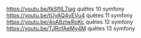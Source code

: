 https://youtu.be/fkSfllL7iag  quêtes 10 symfony
https://youtu.be/tUyAQ4vEVu4 quêtes 11 symfony
https://youtu.be/4oA8zIwRoKc quêtes 12 symfony
https://youtu.be/TJRcfAeMy4M quêtes 13 symfony
